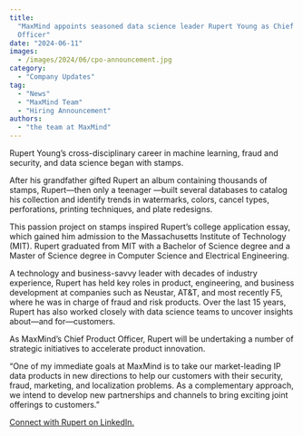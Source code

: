 ```yaml
---
title:
  "MaxMind appoints seasoned data science leader Rupert Young as Chief Product
  Officer"
date: "2024-06-11"
images:
  - /images/2024/06/cpo-announcement.jpg
category:
  - "Company Updates"
tag:
  - "News"
  - "MaxMind Team"
  - "Hiring Announcement"
authors:
  - "the team at MaxMind"
---
```


Rupert Young’s cross-disciplinary career in machine learning, fraud and
security, and data science began with stamps.

After his grandfather gifted Rupert an album containing thousands of stamps,
Rupert—then only a teenager —built several databases to catalog his collection
and identify trends in watermarks, colors, cancel types, perforations, printing
techniques, and plate redesigns.

This passion project on stamps inspired Rupert’s college application essay,
which gained him admission to the Massachusetts Institute of Technology (MIT).
Rupert graduated from MIT with a Bachelor of Science degree and a Master of
Science degree in Computer Science and Electrical Engineering.

A technology and business-savvy leader with decades of industry experience,
Rupert has held key roles in product, engineering, and business development at
companies such as Neustar, AT\&T, and most recently F5, where he was in charge
of fraud and risk products. Over the last 15 years, Rupert has also worked
closely with data science teams to uncover insights about—and for—customers.

As MaxMind’s Chief Product Officer, Rupert will be undertaking a number of
strategic initiatives to accelerate product innovation.

“One of my immediate goals at MaxMind is to take our market-leading IP data
products in new directions to help our customers with their security, fraud,
marketing, and localization problems. As a complementary approach, we intend to
develop new partnerships and channels to bring exciting joint offerings to
customers.”

[Connect with Rupert on LinkedIn.](https://www.linkedin.com/in/rupertyoung/)
